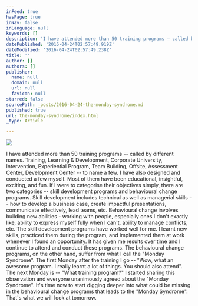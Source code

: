 ```yaml
---
inFeed: true
hasPage: true
inNav: false
inLanguage: null
keywords: []
description: 'I have attended more than 50 training programs – called by different names. Training, Learning & Development, Corporate University, Intervention, Experiential Program, Team Building, Offsite, Assessment Center, Development Center – to name a few. I have also designed and conducted a few myself. Most of them have been educational, insightful, exciting, and fun. If I were to categorise their objectives simply, there are two categories – skill development programs and behavioural change programs. Skill development includes technical as well as managerial skills – how to develop a business case, create impactful presentations, communicate effectively, lead teams, etc. Behavioural change involves building new abilities - working with people, especially ones I don’t exactly like, ability to express myself fully when I can’t, ability to manage conflicts, etc. The skill development programs have worked well for me. I learnt new skills, practiced them during the program, and implemented them at work whenever I found an opportunity. It has given me results over time and I continue to attend and conduct these programs. The behavioural change programs, on the other hand, suffer from what I call the “Monday Syndrome”. The first Monday after the training I go – “Wow, what an awesome program. I really learnt a lot of things. You should also attend”. The next Monday is – “What training program?” I started sharing this observation and everyone unanimously agreed about the “Monday Syndrome”. It’s time now to start digging deeper into what could be missing in the behavioural change programs that leads to the “Monday Syndrome”. That’s what we will look at tomorrow.'
datePublished: '2016-04-24T02:57:49.919Z'
dateModified: '2016-04-24T02:57:49.238Z'
title: ''
author: []
authors: []
publisher:
  name: null
  domain: null
  url: null
  favicon: null
starred: false
sourcePath: _posts/2016-04-24-the-monday-syndrome.md
published: true
url: the-monday-syndrome/index.html
_type: Article

---
```

![](https://the-grid-user-content.s3-us-west-2.amazonaws.com/0a387efc-7062-4cc3-a8f8-f432823c5934.jpg)

I have attended more than 50 training programs -- called by different names. Training, Learning & Development, Corporate University, Intervention, Experiential Program, Team Building, Offsite, Assessment Center, Development Center -- to name a few. I have also designed and conducted a few myself. Most of them have been educational, insightful, exciting, and fun. If I were to categorise their objectives simply, there are two categories -- skill development programs and behavioural change programs. Skill development includes technical as well as managerial skills -- how to develop a business case, create impactful presentations, communicate effectively, lead teams, etc. Behavioural change involves building new abilities - working with people, especially ones I don't exactly like, ability to express myself fully when I can't, ability to manage conflicts, etc. The skill development programs have worked well for me. I learnt new skills, practiced them during the program, and implemented them at work whenever I found an opportunity. It has given me results over time and I continue to attend and conduct these programs. The behavioural change programs, on the other hand, suffer from what I call the "Monday Syndrome". The first Monday after the training I go -- "Wow, what an awesome program. I really learnt a lot of things. You should also attend". The next Monday is -- "What training program?" I started sharing this observation and everyone unanimously agreed about the "Monday Syndrome". It's time now to start digging deeper into what could be missing in the behavioural change programs that leads to the "Monday Syndrome". That's what we will look at tomorrow.
